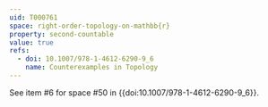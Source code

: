 ```yaml
---
uid: T000761
space: right-order-topology-on-mathbb{r}
property: second-countable
value: true
refs:
  - doi: 10.1007/978-1-4612-6290-9_6
    name: Counterexamples in Topology
---
```

See item #6 for space #50 in {{doi:10.1007/978-1-4612-6290-9_6}}.
